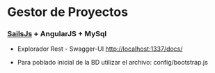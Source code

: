 # Gestor de Proyectos


### [SailsJs](http://sailsjs.org) + AngularJS + MySql

 + Explorador Rest - Swagger-UI [http://localhost:1337/docs/](http://localhost:1337/docs/)

 + Para poblado inicial de la BD utilizar el archivo: config/bootstrap.js